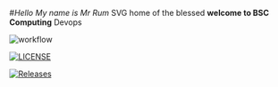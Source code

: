 #_Hello_
_My name is Mr Rum_
SVG home of the blessed 
**welcome to BSC Computing** 
Devops

![workflow](https://github.com/<UserName>/<RepositoryName>/actions/workflows/main.yml/badge.svg)

[![LICENSE](https://img.shields.io/github/license/<github-username>/devops.svg?style=flat-square)](https://github.com/KevronFerdinand/devops/blob/master/LICENSE)

[![Releases](https://img.shields.io/github/release/<github-username>/devops/all.svg?style=flat-square)](https://github.com/KevronFerdinand/devops/releases)
